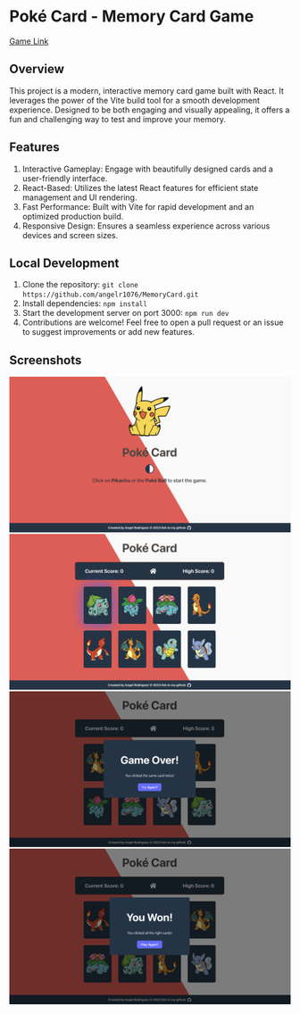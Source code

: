 # Poké Card - Memory Card Game

[Game Link](https://poke-cards.pages.dev/)

## Overview

This project is a modern, interactive memory card game built with React. It leverages the power of the Vite build tool for a smooth development experience. Designed to be both engaging and visually appealing, it offers a fun and challenging way to test and improve your memory.

## Features

1. Interactive Gameplay: Engage with beautifully designed cards and a user-friendly interface.
2. React-Based: Utilizes the latest React features for efficient state management and UI rendering.
3. Fast Performance: Built with Vite for rapid development and an optimized production build.
4. Responsive Design: Ensures a seamless experience across various devices and screen sizes.

## Local Development

1. Clone the repository: `git clone https://github.com/angelr1076/MemoryCard.git`
2. Install dependencies: `npm install`
3. Start the development server on port 3000: `npm run dev`
4. Contributions are welcome! Feel free to open a pull request or an issue to suggest improvements or add new features.

## Screenshots

![Landing Page](./src/assets/images/poke-landing.png 'landing page')
![Game Page](./src/assets/images/gamepage.png 'game page')
![Modal Example Lose](./src/assets/images/lose-screen.png 'example of modal for game lost')
![Modal Example Win](./src/assets/images/win-screen.png 'example of modal for game won')
